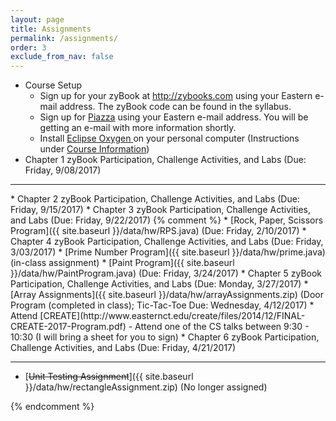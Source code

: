 ```yaml
---  
layout: page
title: Assignments 
permalink: /assignments/
order: 3
exclude_from_nav: false
---
```

   
* Course Setup 
	* Sign up for your zyBook at <a href = "http://zybooks.com">http://zybooks.com</a> using your Eastern e-mail address. The zyBook code can be found in the syllabus.
	* Sign up for <a href = "http://www.piazza.com">Piazza</a> using your Eastern e-mail address. You will be getting an e-mail with more information shortly. 
	* Install <a href = "https://eclipse.org">Eclipse Oxygen </a> on your personal computer (Instructions under <a href = "http://gdancik.github.io/CSC-210/info/">Course Information</a>) 
* Chapter 1 zyBook Participation, Challenge Activities, and Labs (Due: Friday, 9/08/2017) 
<hr>
* Chapter 2 zyBook Participation, Challenge Activities, and Labs (Due: Friday, 9/15/2017) 
* Chapter 3 zyBook Participation, Challenge Activities, and Labs (Due: Friday, 9/22/2017)
{% comment %}
* [Rock, Paper, Scissors Program]({{ site.baseurl }}/data/hw/RPS.java) (Due: Friday, 2/10/2017)  
* Chapter 4 zyBook Participation, Challenge Activities, and Labs (Due: Friday, 3/03/2017)
* [Prime Number Program]({{ site.baseurl }}/data/hw/prime.java) (in-class assignment)  
* [Paint Program]({{ site.baseurl }}/data/hw/PaintProgram.java) (Due: Friday, 3/24/2017)  
* Chapter 5 zyBook Participation, Challenge Activities, and Labs (Due: Monday, 3/27/2017)
* [Array Assignments]({{ site.baseurl }}/data/hw/arrayAssignments.zip) (Door Program (completed in class); Tic-Tac-Toe Due: Wednesday, 4/12/2017)  
* Attend [CREATE](http://www.easternct.edu/create/files/2014/12/FINAL-CREATE-2017-Program.pdf) - Attend one of the CS talks between 9:30 - 10:30 (I will bring a sheet for you to sign) 
* Chapter 6 zyBook Participation, Challenge Activities, and Labs (Due: Friday, 4/21/2017)

***
* [<s>Unit Testing Assignment</s>]({{ site.baseurl }}/data/hw/rectangleAssignment.zip) (No longer assigned)

{% endcomment %} 
